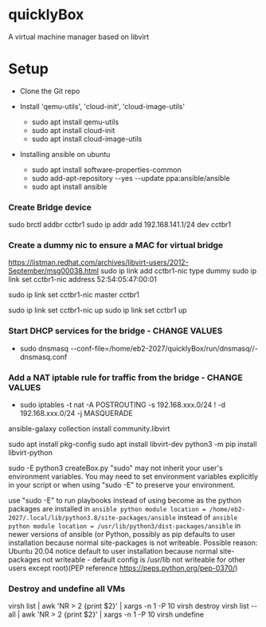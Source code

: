 # quicklyBox
A virtual machine manager based on libvirt

# Setup
- Clone the Git repo
- Install 'qemu-utils', 'cloud-init', 'cloud-image-utils'
    - sudo apt install qemu-utils
    - sudo apt install cloud-init
    - sudo apt install cloud-image-utils

- Installing ansible on ubuntu
    - sudo apt install software-properties-common
    - sudo add-apt-repository --yes --update ppa:ansible/ansible
    - sudo apt install ansible

### Create Bridge device
sudo brctl addbr cctbr1
sudo ip addr add 192.168.141.1/24 dev cctbr1

### Create a dummy nic to ensure a MAC for virtual bridge
https://listman.redhat.com/archives/libvirt-users/2012-September/msg00038.html
sudo ip link add cctbr1-nic type dummy
sudo ip link set cctbr1-nic address 52:54:05:47:00:01

sudo ip link set cctbr1-nic master cctbr1

sudo ip link set cctbr1-nic up
sudo ip link set cctbr1 up

### Start DHCP services for the bridge - CHANGE VALUES
- sudo dnsmasq --conf-file=/home/eb2-2027/quicklyBox/run/dnsmasq/<bridge>/<bridge>-dnsmasq.conf

### Add a NAT iptable rule for traffic from the bridge - CHANGE VALUES
- sudo iptables -t nat -A POSTROUTING -s 192.168.xxx.0/24 ! -d 192.168.xxx.0/24 -j MASQUERADE


ansible-galaxy collection install community.libvirt

sudo apt install pkg-config
sudo apt install libvirt-dev
python3 -m pip install libvirt-python


sudo -E python3 createBox.py
"sudo" may not inherit your user's environment variables. 
You may need to set environment variables explicitly in your script or 
when using "sudo -E" to preserve your environment.

use "sudo -E" to run playbooks instead of using become as the python packages are installed in `ansible python module location = /home/eb2-2027/.local/lib/python3.8/site-packages/ansible` instead of `ansible python module location = /usr/lib/python3/dist-packages/ansible` in newer versions of ansible (or Python, possibly as pip defaults to user installation because normal site-packages is not writeable. Possible reason: Ubuntu 20.04 notice default to user installation because normal site-packages not writeable - default config is /usr/lib not writeable for other users except root)(PEP reference https://peps.python.org/pep-0370/)


### Destroy and undefine all VMs
virsh list | awk 'NR > 2 {print $2}' | xargs -n 1 -P 10 virsh destroy
virsh list --all | awk 'NR > 2 {print $2}' | xargs -n 1 -P 10 virsh undefine
